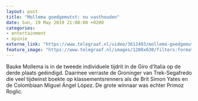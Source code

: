 ```yaml
---
layout: post
title: "Mollema goedgemutst: nu vasthouden"
date: Sun, 19 May 2019 21:08:00 +0200
categories: 
- entertainment 
- opinie 
externe_link: "https://www.telegraaf.nl/video/3612493/mollema-goedgemutst-nu-vasthouden"
feature_image: "https://www.telegraaf.nl/images/1200x630/filters:format(jpeg):quality(80)/cdn-kiosk-api.telegraaf.nl/8557d40c-7a69-11e9-adbc-02d1dbdc35d1.jpg"
---
```


<p class="intro">Bauke Mollema is in de tweede individuele tijdrit in de Giro d’Italia op de derde plaats geëindigd. Daarmee verraste de Groninger van Trek-Segafredo die veel tijdwinst boekte op klassementsrenners als de Brit Simon Yates en de Colombiaan Miguel Ángel López. De grote winnaar was echter Primoz Roglic.</p>
